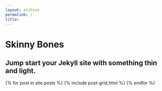 ```yaml
---
layout: archive
permalink: /
title: 
---
```


   <div class="page-lead" style="background-image:url(https://cfars.github.io/images/montage.png)">
      <div class="wrap page-lead-content">
        <h1>Skinny Bones</h1>
        <h2>Jump start your Jekyll site with something thin and light.</h2>
      </div><!-- /.page-lead-content -->
    </div><!-- /.page-lead -->

<div class="tiles">
{% for post in site.posts %}
	{% include post-grid.html %}
{% endfor %}
</div><!-- /.tiles -->
